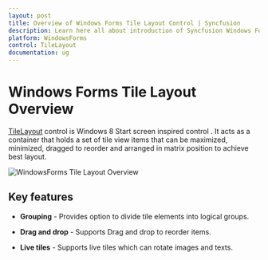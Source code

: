 ```yaml
---
layout: post
title: Overview of Windows Forms Tile Layout Control | Syncfusion
description: Learn here all about introduction of Syncfusion Windows Forms Tile Layout control, its elements and more details.
platform: WindowsForms
control: TileLayout 
documentation: ug
---
```


# Windows Forms Tile Layout Overview

[TileLayout](https://help.syncfusion.com/cr/windowsforms/Syncfusion.Windows.Forms.Tools.TileLayout.html) control is Windows 8 Start screen inspired control . It acts as a container that holds a set of tile view items that can be maximized, minimized, dragged to reorder and arranged in matrix position to achieve best layout. 

![WindowsForms Tile Layout Overview](overview_images/windowsforms-tile-layout-overview.jpg)

## Key features

* **Grouping** - Provides option to divide tile elements into logical groups.

* **Drag and drop** - Supports Drag and drop to reorder items.

* **Live tiles** - Supports live tiles which can rotate images and texts.
